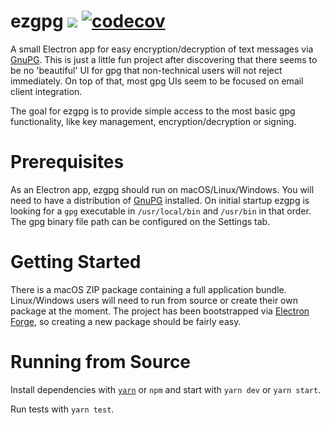 # ezgpg [![](https://github.com/m0rdras/ezgpg/workflows/CI/badge.svg)](https://github.com/m0rdras/ezgpg/actions?query=workflow%3ACI) [![codecov](https://codecov.io/gh/m0rdras/ezgpg/branch/master/graph/badge.svg)](https://codecov.io/gh/m0rdras/ezgpg)

A small Electron app for easy encryption/decryption of text messages via [GnuPG](https://www.gnupg.org). This is just a little fun project after discovering that there seems to be no 'beautiful' UI for gpg that non-technical users will not reject immediately. On top of that, most gpg UIs seem to be focused on email client integration.

The goal for ezgpg is to provide simple access to the most basic gpg functionality, like key management, encryption/decryption or signing.

# Prerequisites

As an Electron app, ezgpg should run on macOS/Linux/Windows. You will need to have a distribution of [GnuPG](https://www.gnupg.org) installed. On initial startup ezgpg is looking for a `gpg` executable in `/usr/local/bin` and `/usr/bin` in that order. The gpg binary file path can be configured on the Settings tab.

# Getting Started

There is a macOS ZIP package containing a full application bundle. Linux/Windows users will need to run from source or create their own package at the moment. The project has been bootstrapped via [Electron Forge](https://www.electronforge.io), so creating a new package should be fairly easy.

# Running from Source

Install dependencies with [`yarn`](https://yarnpkg.com/) or `npm` and start with `yarn dev` or `yarn start`.

Run tests with `yarn test`.
